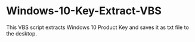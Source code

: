 # Windows-10-Key-Extract-VBS
This VBS script extracts Windows 10 Product Key and saves it as txt file to the desktop.
